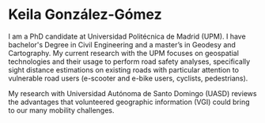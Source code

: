 # Keila González-Gómez

I am a PhD candidate at Universidad Politécnica de Madrid (UPM). I have bachelor's Degree in Civil Engineering and a master’s in Geodesy and Cartography. 
My current research with the UPM focuses on geospatial technologies and their usage to perform road safety analyses, specifically sight distance estimations on existing roads with particular attention to vulnerable road users (e-scooter and e-bike users, cyclists, pedestrians).

My research with Universidad Autónoma de Santo Domingo (UASD) reviews the advantages that volunteered geographic information (VGI) could bring to our many mobility challenges. 
